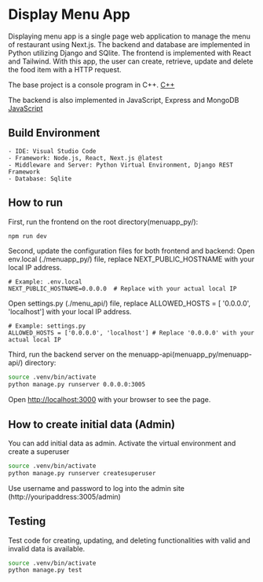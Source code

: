 # Display Menu App

Displaying menu app is a single page web application to manage the menu of restaurant using Next.js. 
The backend and database are implemented in Python utilizing Django and SQlite.
The frontend is implemented with React and Tailwind.
With this app, the user can create, retrieve, update and delete the food item with a HTTP request.

The base project is a console program in C++.
<a href="https://github.com/yeonwha/Menu.git">C++</a>

The backend is also implemented in JavaScript, Express and MongoDB
<a href="https://github.com/yeonwha/menuapp_js">JavaScript</a>

## Build Environment

    - IDE: Visual Studio Code
    - Framework: Node.js, React, Next.js @latest
    - Middleware and Server: Python Virtual Environment, Django REST Framework
    - Database: Sqlite

## How to run

First, run the frontend on the root directory(menuapp_py/):

```bash
npm run dev
```

Second, update the configuration files for both frontend and backend:
Open env.local (./menuapp_py/) file, replace NEXT_PUBLIC_HOSTNAME with your local IP address.
```
# Example: .env.local
NEXT_PUBLIC_HOSTNAME=0.0.0.0  # Replace with your actual local IP
```

Open settings.py (./menu_api/) file, replace ALLOWED_HOSTS = [ '0.0.0.0', 'localhost'] with your local IP address.
```
# Example: settings.py
ALLOWED_HOSTS = ['0.0.0.0', 'localhost'] # Replace '0.0.0.0' with your actual local IP
```

Third, 
run the backend server on the menuapp-api(menuapp_py/menuapp-api/) directory:

```bash
source .venv/bin/activate  
python manage.py runserver 0.0.0.0:3005     
```

Open [http://localhost:3000](http://localhost:3000) with your browser to see the page.


## How to create initial data (Admin)

You can add initial data as admin. Activate the virtual environment and create a superuser
```bash
source .venv/bin/activate  
python manage.py runserver createsuperuser
```

Use username and password to log into the admin site (http://youripaddress:3005/admin)

## Testing

Test code for creating, updating, and deleting functionalities with valid and invalid data is available.
```bash
source .venv/bin/activate  
python manage.py test
```
